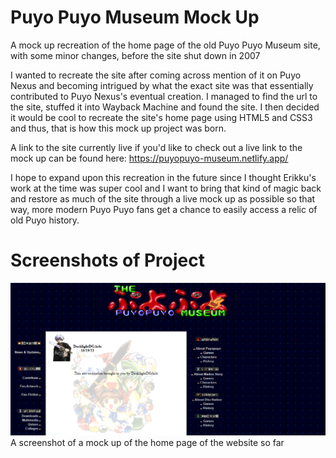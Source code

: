 # Puyo Puyo Museum Mock Up
A mock up recreation of the home page of the old Puyo Puyo Museum site, with some minor changes, before the site shut down in 2007

I wanted to recreate the site after coming across mention of it on Puyo Nexus and becoming intrigued by what the exact site was that essentially contributed to Puyo Nexus's eventual creation. I managed to find the url to the site, stuffed it into Wayback Machine and found the site. I then decided it would be cool to recreate the site's home page using HTML5 and CSS3 and thus, that is how this mock up project was born.

A link to the site currently live if you'd like to check out a live link to the mock up can be found here: https://puyopuyo-museum.netlify.app/

I hope to expand upon this recreation in the future since I thought Erikku's work at the time was super cool and I want to bring that kind of magic back and restore as much of the site through a live mock up as possible so that way, more modern Puyo Puyo fans get a chance to easily access a relic of old Puyo history.


# Screenshots of Project
![Blog Site Screenshot Spanish](https://github.com/DawnlightDGArle/puyopuyo-museum-mockup/blob/ea389ddce4eaf0940c27dbf9fe1e3cec9184a771/Screenshot%202021-10-19%20210822.png?raw=true "SPA Home Page")
A screenshot of a mock up of the home page of the website so far
